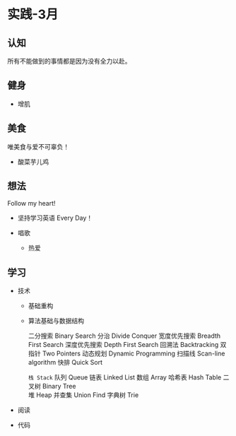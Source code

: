 # 实践-3月

## 认知

所有不能做到的事情都是因为没有全力以赴。

## 健身

- 增肌

## 美食

唯美食与爱不可辜负！

- 酸菜芋儿鸡

## 想法

Follow my heart!

- 坚持学习英语 Every Day！

- 唱歌

    - 热爱

## 学习

 - 技术

    - 基础重构



    - 算法基础与数据结构

        二分搜索 Binary Search 
        分治 Divide Conquer 
        宽度优先搜索 Breadth First Search 
        深度优先搜索 Depth First Search
        回溯法 Backtracking 
        双指针 Two Pointers 
        动态规划 Dynamic Programming 
        扫描线 Scan-line algorithm
        快排 Quick Sort

        `栈 Stack`
        队列 Queue
        链表 Linked List 
        数组 Array 
        哈希表 Hash Table
        二叉树 Binary Tree  
        堆 Heap
        并查集 Union Find
        字典树 Trie

 - 阅读


 - 代码